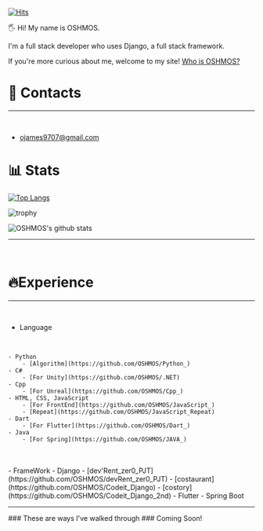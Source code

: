 [![Hits](https://hits.seeyoufarm.com/api/count/incr/badge.svg?url=https%3A%2F%2Fgithub.com%2FOSHMOS&count_bg=%2379C83D&title_bg=%23555555&icon=&icon_color=%23E7E7E7&title=hits&edge_flat=false)](https://hits.seeyoufarm.com)

🖐 Hi! My name is OSHMOS.

I'm a full stack developer who uses Django, a full stack framework.

If you're more curious about me, welcome to my site!
[Who is OSHMOS?](https://oshmos.github.io/)

# 📩 Contacts
___  
<br/>

- ojames9707@gmail.com

# 📊 Stats
[![Top Langs](https://github-readme-stats.vercel.app/api/top-langs/?username=OSHMOS)](https://github.com/anuraghazra/github-readme-stats)

![trophy](https://github-profile-trophy.vercel.app/?username=OSHMOS)

![OSHMOS's github stats](https://github-readme-stats.vercel.app/api?username=OSHMOS&show_icons=true)
___
<br/>

# 🔥Experience
___
<br/>

- Language
<br/>

    - Python
        - [Algorithm](https://github.com/OSHMOS/Python_)
    - C#
        - [For Unity](https://github.com/OSHMOS/.NET)
    - Cpp
        - [For Unreal](https://github.com/OSHMOS/Cpp_)
    - HTML, CSS, JavaScript
        - [For FrontEnd](https://github.com/OSHMOS/JavaScript_)
        - [Repeat](https://github.com/OSHMOS/JavaScript_Repeat)
    - Dart
        - [For Flutter](https://github.com/OSHMOS/Dart_)
    - Java
        - [For Spring](https://github.com/OSHMOS/JAVA_)
<br/>
<br/>
- FrameWork
    - Django
        - [dev'Rent_zer0_PJT](https://github.com/OSHMOS/devRent_zer0_PJT)
        - [costaurant](https://github.com/OSHMOS/Codeit_Django)
        - [costory](https://github.com/OSHMOS/Codeit_Django_2nd)
    - Flutter
    - Spring Boot

<br/>
<hr/>
### These are ways I've walked through
### Coming Soon!
<!-- <img src ="https://encrypted-tbn0.gstatic.com/images?q=tbn:ANd9GcTc46MZEX4mKnOndJ3VJlE-l_vRPyWnu8Dh-Q&usqp=CAU" width="100%" height="62.5%"> -->

<!--
**OSHMOS/OSHMOS** is a ✨ _special_ ✨ repository because its `README.md` (this file) appears on your GitHub profile.

Here are some ideas to get you started:

- 🔭 I’m currently working on ...
- 🌱 I’m currently learning ...
- 👯 I’m looking to collaborate on ...
- 🤔 I’m looking for help with ...
- 💬 Ask me about ...
- 📫 How to reach me: ...
- 😄 Pronouns: ...
- ⚡ Fun fact: ...
-->
